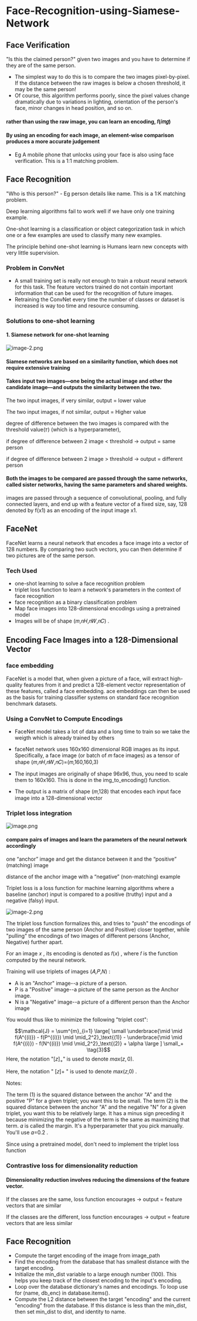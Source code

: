 # Face-Recognition-using-Siamese-Network

## Face Verification 

"Is this the claimed person?" given two images and you have to determine if they are of the same person. 
- The simplest way to do this is to compare the two images pixel-by-pixel. If the distance between the raw images is below a chosen threshold, it may be the same person! 
- Of course, this algorithm performs poorly, since the pixel values change dramatically due to variations in lighting, orientation of the person's face, minor changes in head position, and so on.

#### rather than using the raw image, you can learn an encoding,  𝑓(𝑖𝑚𝑔) 
#### By using an encoding for each image, an element-wise comparison produces a more accurate judgement

- Eg A mobile phone that unlocks using your face is also using face verification. This is a 1:1 matching problem.

## Face Recognition 

"Who is this person?" - Eg person details like name. This is a 1:K matching problem. 

Deep learning algorithms fail to work well if we have only one training example.

One-shot learning is a classification or object categorization task in which one or a few examples are used to classify many new examples.

The principle behind one-shot learning is Humans learn new concepts with very little supervision.

### Problem in ConvNet

- A small training set is really not enough to train a robust neural network for this task. The feature vectors trained do not contain important information that can be used for the recognition of future images.
- Retraining the ConvNet every time the number of classes or dataset is increased is way too time and resource consuming.

### Solutions to one-shot learning

#### 1. Siamese network for one-shot learning

![image-2.png](attachment:image-2.png)

#### Siamese networks are based on a similarity function, which does not require extensive training

#### Takes input two images—one being the actual image and other the candidate image—and outputs the similarity between the two.

The two input images, if very similar, output = lower value

The two input images, if not similar, output = Higher value

degree of difference between the two images is compared with the threshold value(𝜏) (which is a hyperparameter), 

if degree of difference between 2 image < threshold -> output = same person

if degree of difference between 2 image > threshold -> output = different person


#### Both the images to be compared are passed through the same networks, called sister networks, having the same parameters and shared weights.

images are passed through a sequence of convolutional, pooling, and fully connected layers, and end up with a feature vector of a fixed size, say, 128 denoted by f(x1) as an encoding of the input image x1.

## FaceNet

FaceNet learns a neural network that encodes a face image into a vector of 128 numbers. By comparing two such vectors, you can then determine if two pictures are of the same person.

### Tech Used

- one-shot learning to solve a face recognition problem
- triplet loss function to learn a network's parameters in the context of face recognition
- face recognition as a binary classification problem
- Map face images into 128-dimensional encodings using a pretrained model
- Images will be of shape  (𝑚,𝑛𝐻,𝑛𝑊,𝑛𝐶) .

## Encoding Face Images into a 128-Dimensional Vector

### face embedding

FaceNet is a model that, when given a picture of a face, will extract high-quality features from it and predict a 128-element vector representation of these features, called a face embedding. ace embeddings can then be used as the basis for training classifier systems on standard face recognition benchmark datasets.

### Using a ConvNet to Compute Encodings

- FaceNet model takes a lot of data and a long time to train so we take the weigth which is already trained by others

- faceNet network uses 160x160 dimensional RGB images as its input. Specifically, a face image (or batch of  𝑚  face images) as a tensor of shape  (𝑚,𝑛𝐻,𝑛𝑊,𝑛𝐶)=(𝑚,160,160,3)

- The input images are originally of shape 96x96, thus, you need to scale them to 160x160. This is done in the img_to_encoding() function.

- The output is a matrix of shape  (𝑚,128)  that encodes each input face image into a 128-dimensional vector

### Triplet loss integration

![image.png](attachment:image.png)

#### compare pairs of images and learn the parameters of the neural network accordingly

one “anchor” image and get the distance between it and the “positive” (matching) image

distance of the anchor image with a “negative” (non-matching) example

Triplet loss is a loss function for machine learning algorithms where a baseline (anchor) input is compared to a positive (truthy) input and a negative (falsy) input.

![image-2.png](attachment:image-2.png)

The triplet loss function formalizes this, and tries to "push" the encodings of two images of the same person (Anchor and Positive) closer together, while "pulling" the encodings of two images of different persons (Anchor, Negative) further apart.

For an image  𝑥 , its encoding is denoted as  𝑓(𝑥) , where  𝑓  is the function computed by the neural network.

Training will use triplets of images  (𝐴,𝑃,𝑁) :

- A is an "Anchor" image--a picture of a person.
- P is a "Positive" image--a picture of the same person as the Anchor image.
- N is a "Negative" image--a picture of a different person than the Anchor image

You would thus like to minimize the following "triplet cost":

$$\mathcal{J} = \sum^{m}_{i=1} \large[ \small \underbrace{\mid \mid f(A^{(i)}) - f(P^{(i)}) \mid \mid_2^2}_\text{(1)} - \underbrace{\mid \mid f(A^{(i)}) - f(N^{(i)}) \mid \mid_2^2}_\text{(2)} + \alpha \large ] \small_+ \tag{3}$$
Here, the notation "$[z]_+$" is used to denote $max(z,0)$.

Here, the notation " [𝑧]+ " is used to denote  𝑚𝑎𝑥(𝑧,0) .

Notes:

The term (1) is the squared distance between the anchor "A" and the positive "P" for a given triplet; you want this to be small.
The term (2) is the squared distance between the anchor "A" and the negative "N" for a given triplet, you want this to be relatively large. It has a minus sign preceding it because minimizing the negative of the term is the same as maximizing that term.
𝛼  is called the margin. It's a hyperparameter that you pick manually. You'll use  𝛼=0.2 .

Since using a pretrained model, don't need to implement the triplet loss function

### Contrastive loss for dimensionality reduction

#### Dimensionality reduction involves reducing the dimensions of the feature vector. 

If the classes are the same,  loss function encourages  -> output = feature vectors that are similar

If the classes are the different,  loss function encourages  -> output = feature vectors that are less similar

## Face Recognition

- Compute the target encoding of the image from image_path
- Find the encoding from the database that has smallest distance with the target encoding.
- Initialize the min_dist variable to a large enough number (100). This helps you keep track of the closest encoding to the input's encoding.
- Loop over the database dictionary's names and encodings. To loop use for (name, db_enc) in database.items().
- Compute the L2 distance between the target "encoding" and the current "encoding" from the database. If this distance is less than the min_dist, then set min_dist to dist, and identity to name.
